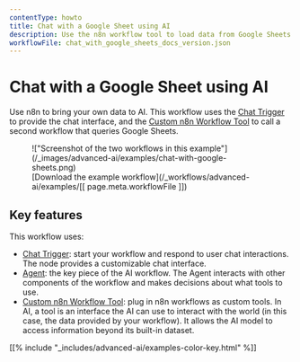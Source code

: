 ```yaml
---
contentType: howto
title: Chat with a Google Sheet using AI
description: Use the n8n workflow tool to load data from Google Sheets into your AI workflow.
workflowFile: chat_with_google_sheets_docs_version.json
---
```


# Chat with a Google Sheet using AI

Use n8n to bring your own data to AI. This workflow uses the [Chat Trigger](/integrations/builtin/core-nodes/n8n-nodes-langchain.chattrigger/) to provide the chat interface, and the [Custom n8n Workflow Tool](/integrations/builtin/cluster-nodes/sub-nodes/n8n-nodes-langchain.toolworkflow/) to call a second workflow that queries Google Sheets.

<figure markdown>
!["Screenshot of the two workflows in this example"](/_images/advanced-ai/examples/chat-with-google-sheets.png)
<figcaption markdown>[Download the example workflow](/_workflows/advanced-ai/examples/[[ page.meta.workflowFile ]])</figcaption>
</figure>

## Key features

This workflow uses:

* [Chat Trigger](/integrations/builtin/core-nodes/n8n-nodes-langchain.chattrigger/): start your workflow and respond to user chat interactions. The node provides a customizable chat interface.
* [Agent](/integrations/builtin/cluster-nodes/root-nodes/n8n-nodes-langchain.agent/): the key piece of the AI workflow. The Agent interacts with other components of the workflow and makes decisions about what tools to use.
* [Custom n8n Workflow Tool](/integrations/builtin/cluster-nodes/sub-nodes/n8n-nodes-langchain.toolworkflow/): plug in n8n workflows as custom tools. In AI, a tool is an interface the AI can use to interact with the world (in this case, the data provided by your workflow). It allows the AI model to access information beyond its built-in dataset.

[[% include "_includes/advanced-ai/examples-color-key.html" %]]
